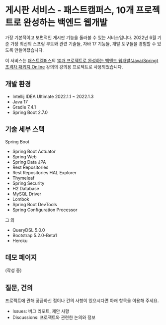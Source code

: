 # 게시판 서비스 - 패스트캠퍼스, 10개 프로젝트로 완성하는 백엔드 웹개발

 가장 기본적이고 보편적인 게시판 기능을 둘러볼 수 있는 서비스입니다. 2022년 6월 기준 가장 최신의 스프링 부트와 관련 기술들, 자바 17 기능들, 개발 도구들을 경험할 수 있도록 만들어졌습니다.

 이 서비스는 [패스트캠퍼스](https://fastcampus.co.kr/)의 [10개 프로젝트로 완성하는 백엔드 웹개발(Java/Spring) 초격차 패키지 Online](https://fastcampus.co.kr/dev_online_befinal) 강의의 강의용 프로젝트로 사용되었습니다.

 ## 개발 환경

 * Intellij IDEA Ultimate 2022.1.1 ~ 2022.1.3
 * Java 17
 * Gradle 7.4.1
 * Spring Boot 2.7.0

 ## 기술 세부 스택

 Spring Boot

 * Spring Boot Actuator
 * Spring Web
 * Spring Data JPA
 * Rest Repositories
 * Rest Repositories HAL Explorer
 * Thymeleaf
 * Spring Security
 * H2 Database
 * MySQL Driver
 * Lombok
 * Spring Boot DevTools
 * Spring Configuration Processor

 그 외

 * QueryDSL 5.0.0
 * Bootstrap 5.2.0-Beta1
 * Heroku

 ## 데모 페이지

 (작성 중)

 ## 질문, 건의

 프로젝트에 관해 궁금하신 점이나 건의 사항이 있으시다면 아래 항목을 이용해 주세요.

 * Issues: 버그 리포트, 제안 사항
 * Discussions: 프로젝트와 관련한 논의와 정보
